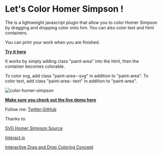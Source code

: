 Let's Color Homer Simpson !
=========


The is a lightweight javascript plugin that allow you to color Homer Simpson by dragging and dropping color onto him. You can also color text and html containers. 

You can print your work when you are finished. 

<strong>[Try it here](http://chloechen.io/color-homer-simpson/)</strong>


It works by simply adding class "paint-area" into the html, then the container becomes colorable. 

To color svg, add class "paint-area--svg" in addition to "paint-area". 
To color text, add class "paint-area--text"
in addition to "paint-area".

![color-homer-simpson](http://chloechen.io/color-homer-simpson/img/homer.png)

<strong>[Make sure you check out the live demo here](http://chloechen.io/color-homer-simpson/)</strong>

Follow me: [Twitter](https://twitter.com/chloechenlei),[GitHub](https://github.com/chloeleichen)


Thanks to: 

[SVG Homer Simpson Source](https://github.com/In-Loco-Media/svg_geometry/blob/master/spec/svg_geometry/files/homer-simpson.svg)

[Interact.js](interactjs.io/)

[Interactive Drag and Drop Coloring Concept](http://tympanus.net/codrops/2015/04/22/interactive-drag-drop-coloring-concept/)


